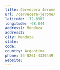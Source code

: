 ```yaml
---
title: Cervecera Jerome
url: /cervecera-jerome/
latitude: -32.8902
longitude: -68.844
address1: Mendoza
address2: 
city: Mendoza
state: 
code: 
country: Argentina
phone: 54-0261-4320449
website: 
---
```


